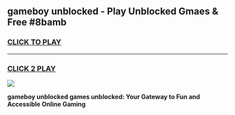 
## gameboy unblocked - Play Unblocked Gmaes & Free #8bamb
<h3>
<a href="https://news.freeplayer.one?title=gameboy_unblocked&ref=03M">CLICK TO PLAY</a></h3>
<hr>

<h3>
<a href="https://news.freeplayer.one?title=gameboy_unblocked&ref=03M">CLICK 2 PLAY</a>
  
</h3>

<a href="https://news.freeplayer.one?title=gameboy_unblocked&ref=03M"><img src="https://clearcache.store/games.png"></a>


**gameboy unblocked games unblocked: Your Gateway to Fun and Accessible Online Gaming**
